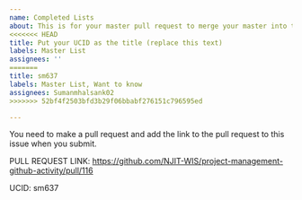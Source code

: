 ```yaml
---
name: Completed Lists
about: This is for your master pull request to merge your master into this repo.
<<<<<<< HEAD
title: Put your UCID as the title (replace this text)
labels: Master List
assignees: ''
=======
title: sm637
labels: Master List, Want to know
assignees: Sumanmhalsank02
>>>>>>> 52bf4f2503bfd3b29f06bbabf276151c796595ed

---
```


You need to make a pull request and add the link to the pull request to this issue when you submit.  

PULL REQUEST LINK: https://github.com/NJIT-WIS/project-management-github-activity/pull/116

UCID: sm637
